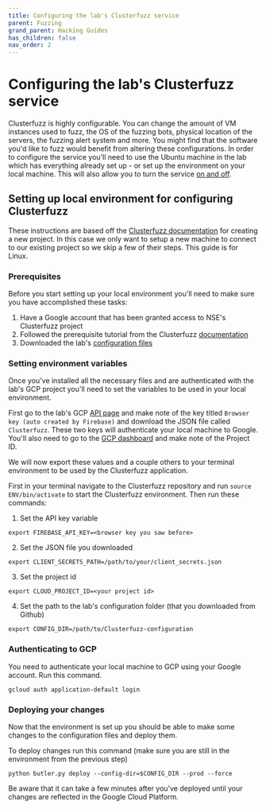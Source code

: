 ```yaml
---
title: Configuring the lab's Clusterfuzz service
parent: Fuzzing
grand_parent: Hacking Guides
has_children: false
nav_order: 2
---
```


# Configuring the lab's Clusterfuzz service

Clusterfuzz is highly configurable. You can change the amount of VM instances used to fuzz, the OS of the fuzzing bots, physical location of the servers, the fuzzing alert system and more. You might find that the software you'd like to fuzz would benefit from altering these configurations. In order to configure the service you'll need to use the Ubuntu machine in the lab which has everything already set up - or set up the environment on your local machine. This will also allow you to turn the service [on and off](pages/fuzzing/start-stop.html).

## Setting up local environment for configuring Clusterfuzz

These instructions are based off the [Clusterfuzz documentation](https://google.github.io/clusterfuzz/production-setup/clusterfuzz/) for creating a new project. In this case we only want to setup a new machine to connect to our existing project so we skip a few of their steps. This guide is for Linux.

### Prerequisites 

Before you start setting up your local environment you'll need to make sure you have accomplished these tasks:
1. Have a Google account that has been granted access to NSE's Clusterfuzz project 
2. Followed the prerequisite tutorial from the Clusterfuzz [documentation](https://google.github.io/clusterfuzz/getting-started/prerequisites/)
3. Downloaded the lab's [configuration files](https://github.com/KTH-Cyber-Security-Lab/Clusterfuzz-configuration)

### Setting environment variables

Once you've installed all the necessary files and are authenticated with the lab's GCP project you'll need to set the variables to be used in your local environment.

First go to the lab's GCP [API page](https://console.developers.google.com/apis/credentials?) and make note of the key titled `Browser key (auto created by Firebase)` and download the JSON file called `Clusterfuzz`. These two keys will authenticate your local machine to Google. You'll also need to go to the [GCP dashboard](https://console.cloud.google.com/home/dashboard) and make note of the Project ID.

We will now export these values and a couple others to your terminal environment to be used by the Clusterfuzz application. 

First in your terminal navigate to the Clusterfuzz repository and run `source ENV/bin/activate` to start the Clusterfuzz environment. Then run these commands:

1. Set the API key variable

```export FIREBASE_API_KEY=<browser key you saw before>```

2. Set the JSON file you downloaded

```export CLIENT_SECRETS_PATH=/path/to/your/client_secrets.json```

3. Set the project id

```export CLOUD_PROJECT_ID=<your project id>```

4. Set the path to the lab's configuration folder (that you downloaded from Github)

```export CONFIG_DIR=/path/to/Clusterfuzz-configuration```

### Authenticating to GCP

You need to authenticate your local machine to GCP using your Google account. Run this command.

```gcloud auth application-default login```

### Deploying your changes

Now that the environment is set up you should be able to make some changes to the configuration files and deploy them.

To deploy changes run this command (make sure you are still in the environment from the previous step)

```python butler.py deploy --config-dir=$CONFIG_DIR --prod --force```

Be aware that it can take a few minutes after you've deployed until your changes are reflected in the Google Cloud Platform.